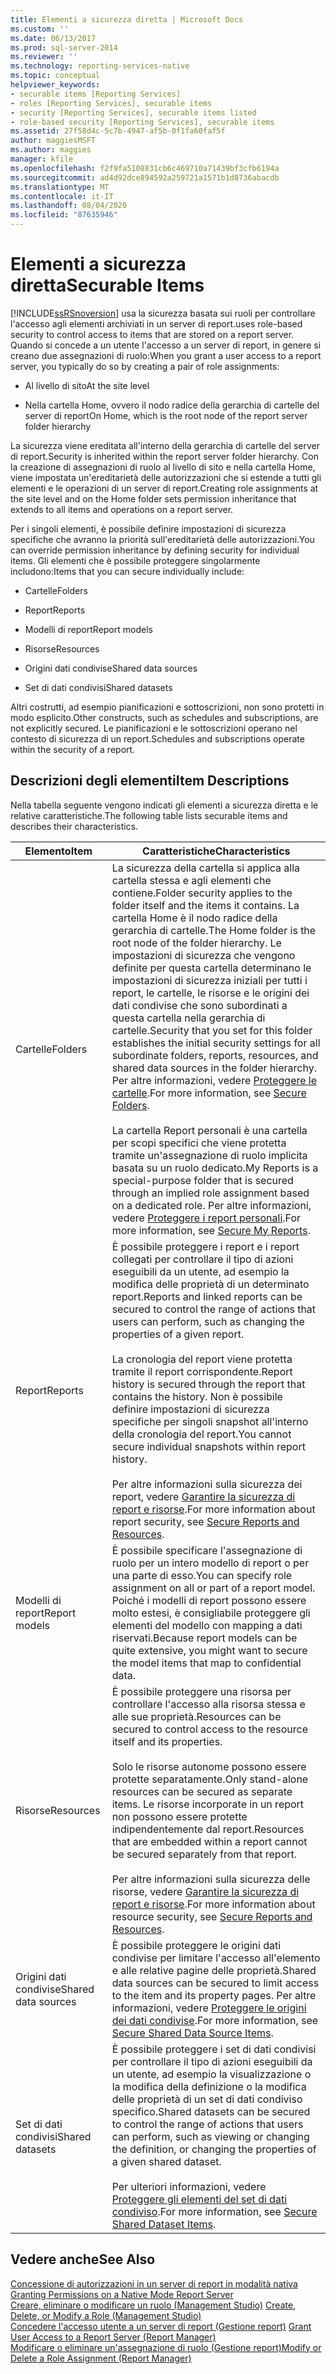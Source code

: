 ```yaml
---
title: Elementi a sicurezza diretta | Microsoft Docs
ms.custom: ''
ms.date: 06/13/2017
ms.prod: sql-server-2014
ms.reviewer: ''
ms.technology: reporting-services-native
ms.topic: conceptual
helpviewer_keywords:
- securable items [Reporting Services]
- roles [Reporting Services], securable items
- security [Reporting Services], securable items listed
- role-based security [Reporting Services], securable items
ms.assetid: 27f58d4c-5c7b-4947-af5b-0f1fa60faf5f
author: maggiesMSFT
ms.author: maggies
manager: kfile
ms.openlocfilehash: f2f9fa5108831cb6c469710a71439bf3cfb6194a
ms.sourcegitcommit: ad4d92dce894592a259721a1571b1d8736abacdb
ms.translationtype: MT
ms.contentlocale: it-IT
ms.lasthandoff: 08/04/2020
ms.locfileid: "87635946"
---
```

# <a name="securable-items"></a><span data-ttu-id="62d9a-102">Elementi a sicurezza diretta</span><span class="sxs-lookup"><span data-stu-id="62d9a-102">Securable Items</span></span>
  [!INCLUDE[ssRSnoversion](../../includes/ssrsnoversion-md.md)] <span data-ttu-id="62d9a-103">usa la sicurezza basata sui ruoli per controllare l'accesso agli elementi archiviati in un server di report.</span><span class="sxs-lookup"><span data-stu-id="62d9a-103">uses role-based security to control access to items that are stored on a report server.</span></span> <span data-ttu-id="62d9a-104">Quando si concede a un utente l'accesso a un server di report, in genere si creano due assegnazioni di ruolo:</span><span class="sxs-lookup"><span data-stu-id="62d9a-104">When you grant a user access to a report server, you typically do so by creating a pair of role assignments:</span></span>  
  
-   <span data-ttu-id="62d9a-105">Al livello di sito</span><span class="sxs-lookup"><span data-stu-id="62d9a-105">At the site level</span></span>  
  
-   <span data-ttu-id="62d9a-106">Nella cartella Home, ovvero il nodo radice della gerarchia di cartelle del server di report</span><span class="sxs-lookup"><span data-stu-id="62d9a-106">On Home, which is the root node of the report server folder hierarchy</span></span>  
  
 <span data-ttu-id="62d9a-107">La sicurezza viene ereditata all'interno della gerarchia di cartelle del server di report.</span><span class="sxs-lookup"><span data-stu-id="62d9a-107">Security is inherited within the report server folder hierarchy.</span></span> <span data-ttu-id="62d9a-108">Con la creazione di assegnazioni di ruolo al livello di sito e nella cartella Home, viene impostata un'ereditarietà delle autorizzazioni che si estende a tutti gli elementi e le operazioni di un server di report.</span><span class="sxs-lookup"><span data-stu-id="62d9a-108">Creating role assignments at the site level and on the Home folder sets permission inheritance that extends to all items and operations on a report server.</span></span>  
  
 <span data-ttu-id="62d9a-109">Per i singoli elementi, è possibile definire impostazioni di sicurezza specifiche che avranno la priorità sull'ereditarietà delle autorizzazioni.</span><span class="sxs-lookup"><span data-stu-id="62d9a-109">You can override permission inheritance by defining security for individual items.</span></span> <span data-ttu-id="62d9a-110">Gli elementi che è possibile proteggere singolarmente includono:</span><span class="sxs-lookup"><span data-stu-id="62d9a-110">Items that you can secure individually include:</span></span>  
  
-   <span data-ttu-id="62d9a-111">Cartelle</span><span class="sxs-lookup"><span data-stu-id="62d9a-111">Folders</span></span>  
  
-   <span data-ttu-id="62d9a-112">Report</span><span class="sxs-lookup"><span data-stu-id="62d9a-112">Reports</span></span>  
  
-   <span data-ttu-id="62d9a-113">Modelli di report</span><span class="sxs-lookup"><span data-stu-id="62d9a-113">Report models</span></span>  
  
-   <span data-ttu-id="62d9a-114">Risorse</span><span class="sxs-lookup"><span data-stu-id="62d9a-114">Resources</span></span>  
  
-   <span data-ttu-id="62d9a-115">Origini dati condivise</span><span class="sxs-lookup"><span data-stu-id="62d9a-115">Shared data sources</span></span>  
  
-   <span data-ttu-id="62d9a-116">Set di dati condivisi</span><span class="sxs-lookup"><span data-stu-id="62d9a-116">Shared datasets</span></span>  
  
 <span data-ttu-id="62d9a-117">Altri costrutti, ad esempio pianificazioni e sottoscrizioni, non sono protetti in modo esplicito.</span><span class="sxs-lookup"><span data-stu-id="62d9a-117">Other constructs, such as schedules and subscriptions, are not explicitly secured.</span></span> <span data-ttu-id="62d9a-118">Le pianificazioni e le sottoscrizioni operano nel contesto di sicurezza di un report.</span><span class="sxs-lookup"><span data-stu-id="62d9a-118">Schedules and subscriptions operate within the security of a report.</span></span>  
  
## <a name="item-descriptions"></a><span data-ttu-id="62d9a-119">Descrizioni degli elementi</span><span class="sxs-lookup"><span data-stu-id="62d9a-119">Item Descriptions</span></span>  
 <span data-ttu-id="62d9a-120">Nella tabella seguente vengono indicati gli elementi a sicurezza diretta e le relative caratteristiche.</span><span class="sxs-lookup"><span data-stu-id="62d9a-120">The following table lists securable items and describes their characteristics.</span></span>  
  
|<span data-ttu-id="62d9a-121">Elemento</span><span class="sxs-lookup"><span data-stu-id="62d9a-121">Item</span></span>|<span data-ttu-id="62d9a-122">Caratteristiche</span><span class="sxs-lookup"><span data-stu-id="62d9a-122">Characteristics</span></span>|  
|----------|---------------------|  
|<span data-ttu-id="62d9a-123">Cartelle</span><span class="sxs-lookup"><span data-stu-id="62d9a-123">Folders</span></span>|<span data-ttu-id="62d9a-124">La sicurezza della cartella si applica alla cartella stessa e agli elementi che contiene.</span><span class="sxs-lookup"><span data-stu-id="62d9a-124">Folder security applies to the folder itself and the items it contains.</span></span> <span data-ttu-id="62d9a-125">La cartella Home è il nodo radice della gerarchia di cartelle.</span><span class="sxs-lookup"><span data-stu-id="62d9a-125">The Home folder is the root node of the folder hierarchy.</span></span> <span data-ttu-id="62d9a-126">Le impostazioni di sicurezza che vengono definite per questa cartella determinano le impostazioni di sicurezza iniziali per tutti i report, le cartelle, le risorse e le origini dei dati condivise che sono subordinati a questa cartella nella gerarchia di cartelle.</span><span class="sxs-lookup"><span data-stu-id="62d9a-126">Security that you set for this folder establishes the initial security settings for all subordinate folders, reports, resources, and shared data sources in the folder hierarchy.</span></span> <span data-ttu-id="62d9a-127">Per altre informazioni, vedere [Proteggere le cartelle](secure-folders.md).</span><span class="sxs-lookup"><span data-stu-id="62d9a-127">For more information, see [Secure Folders](secure-folders.md).</span></span><br /><br /> <span data-ttu-id="62d9a-128">La cartella Report personali è una cartella per scopi specifici che viene protetta tramite un'assegnazione di ruolo implicita basata su un ruolo dedicato.</span><span class="sxs-lookup"><span data-stu-id="62d9a-128">My Reports is a special-purpose folder that is secured through an implied role assignment based on a dedicated role.</span></span> <span data-ttu-id="62d9a-129">Per altre informazioni, vedere [Proteggere i report personali](secure-my-reports.md).</span><span class="sxs-lookup"><span data-stu-id="62d9a-129">For more information, see [Secure My Reports](secure-my-reports.md).</span></span>|  
|<span data-ttu-id="62d9a-130">Report</span><span class="sxs-lookup"><span data-stu-id="62d9a-130">Reports</span></span>|<span data-ttu-id="62d9a-131">È possibile proteggere i report e i report collegati per controllare il tipo di azioni eseguibili da un utente, ad esempio la modifica delle proprietà di un determinato report.</span><span class="sxs-lookup"><span data-stu-id="62d9a-131">Reports and linked reports can be secured to control the range of actions that users can perform, such as changing the properties of a given report.</span></span><br /><br /> <span data-ttu-id="62d9a-132">La cronologia del report viene protetta tramite il report corrispondente.</span><span class="sxs-lookup"><span data-stu-id="62d9a-132">Report history is secured through the report that contains the history.</span></span> <span data-ttu-id="62d9a-133">Non è possibile definire impostazioni di sicurezza specifiche per singoli snapshot all'interno della cronologia del report.</span><span class="sxs-lookup"><span data-stu-id="62d9a-133">You cannot secure individual snapshots within report history.</span></span><br /><br /> <span data-ttu-id="62d9a-134">Per altre informazioni sulla sicurezza dei report, vedere [Garantire la sicurezza di report e risorse](secure-reports-and-resources.md).</span><span class="sxs-lookup"><span data-stu-id="62d9a-134">For more information about report security, see [Secure Reports and Resources](secure-reports-and-resources.md).</span></span>|  
|<span data-ttu-id="62d9a-135">Modelli di report</span><span class="sxs-lookup"><span data-stu-id="62d9a-135">Report models</span></span>|<span data-ttu-id="62d9a-136">È possibile specificare l'assegnazione di ruolo per un intero modello di report o per una parte di esso.</span><span class="sxs-lookup"><span data-stu-id="62d9a-136">You can specify role assignment on all or part of a report model.</span></span> <span data-ttu-id="62d9a-137">Poiché i modelli di report possono essere molto estesi, è consigliabile proteggere gli elementi del modello con mapping a dati riservati.</span><span class="sxs-lookup"><span data-stu-id="62d9a-137">Because report models can be quite extensive, you might want to secure the model items that map to confidential data.</span></span>|  
|<span data-ttu-id="62d9a-138">Risorse</span><span class="sxs-lookup"><span data-stu-id="62d9a-138">Resources</span></span>|<span data-ttu-id="62d9a-139">È possibile proteggere una risorsa per controllare l'accesso alla risorsa stessa e alle sue proprietà.</span><span class="sxs-lookup"><span data-stu-id="62d9a-139">Resources can be secured to control access to the resource itself and its properties.</span></span><br /><br /> <span data-ttu-id="62d9a-140">Solo le risorse autonome possono essere protette separatamente.</span><span class="sxs-lookup"><span data-stu-id="62d9a-140">Only stand-alone resources can be secured as separate items.</span></span> <span data-ttu-id="62d9a-141">Le risorse incorporate in un report non possono essere protette indipendentemente dal report.</span><span class="sxs-lookup"><span data-stu-id="62d9a-141">Resources that are embedded within a report cannot be secured separately from that report.</span></span><br /><br /> <span data-ttu-id="62d9a-142">Per altre informazioni sulla sicurezza delle risorse, vedere [Garantire la sicurezza di report e risorse](secure-reports-and-resources.md).</span><span class="sxs-lookup"><span data-stu-id="62d9a-142">For more information about resource security, see [Secure Reports and Resources](secure-reports-and-resources.md).</span></span>|  
|<span data-ttu-id="62d9a-143">Origini dati condivise</span><span class="sxs-lookup"><span data-stu-id="62d9a-143">Shared data sources</span></span>|<span data-ttu-id="62d9a-144">È possibile proteggere le origini dati condivise per limitare l'accesso all'elemento e alle relative pagine delle proprietà.</span><span class="sxs-lookup"><span data-stu-id="62d9a-144">Shared data sources can be secured to limit access to the item and its property pages.</span></span> <span data-ttu-id="62d9a-145">Per altre informazioni, vedere [Proteggere le origini dei dati condivise](secure-shared-data-source-items.md).</span><span class="sxs-lookup"><span data-stu-id="62d9a-145">For more information, see [Secure Shared Data Source Items](secure-shared-data-source-items.md).</span></span>|  
|<span data-ttu-id="62d9a-146">Set di dati condivisi</span><span class="sxs-lookup"><span data-stu-id="62d9a-146">Shared datasets</span></span>|<span data-ttu-id="62d9a-147">È possibile proteggere i set di dati condivisi per controllare il tipo di azioni eseguibili da un utente, ad esempio la visualizzazione o la modifica della definizione o la modifica delle proprietà di un set di dati condiviso specifico.</span><span class="sxs-lookup"><span data-stu-id="62d9a-147">Shared datasets can be secured to control the range of actions that users can perform, such as viewing or changing the definition, or changing the properties of a given shared dataset.</span></span><br /><br /> <span data-ttu-id="62d9a-148">Per ulteriori informazioni, vedere [Proteggere gli elementi del set di dati condiviso](secure-shared-dataset-items.md).</span><span class="sxs-lookup"><span data-stu-id="62d9a-148">For more information, see [Secure Shared Dataset Items](secure-shared-dataset-items.md).</span></span>|  
  
## <a name="see-also"></a><span data-ttu-id="62d9a-149">Vedere anche</span><span class="sxs-lookup"><span data-stu-id="62d9a-149">See Also</span></span>  
 <span data-ttu-id="62d9a-150">[Concessione di autorizzazioni in un server di report in modalità nativa](granting-permissions-on-a-native-mode-report-server.md) </span><span class="sxs-lookup"><span data-stu-id="62d9a-150">[Granting Permissions on a Native Mode Report Server](granting-permissions-on-a-native-mode-report-server.md) </span></span>  
 <span data-ttu-id="62d9a-151">[Creare, eliminare o modificare un ruolo &#40;Management Studio&#41;](role-definitions-create-delete-or-modify.md) </span><span class="sxs-lookup"><span data-stu-id="62d9a-151">[Create, Delete, or Modify a Role &#40;Management Studio&#41;](role-definitions-create-delete-or-modify.md) </span></span>  
 <span data-ttu-id="62d9a-152">[Concedere l'accesso utente a un server di report &#40;Gestione report&#41;](grant-user-access-to-a-report-server.md) </span><span class="sxs-lookup"><span data-stu-id="62d9a-152">[Grant User Access to a Report Server &#40;Report Manager&#41;](grant-user-access-to-a-report-server.md) </span></span>  
 [<span data-ttu-id="62d9a-153">Modificare o eliminare un'assegnazione di ruolo &#40;Gestione report&#41;</span><span class="sxs-lookup"><span data-stu-id="62d9a-153">Modify or Delete a Role Assignment &#40;Report Manager&#41;</span></span>](role-assignments-modify-or-delete.md)  
  
  
